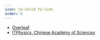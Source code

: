 ```yaml
---
icon: fa-solid fa-link
order: 5
---
```


- [Overleaf](https://www.overleaf.com/project)
-  [ITPhysics, Chinese Academy of Sciences](https://itp.cas.cn/)
